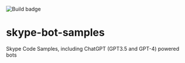 ![Build badge](https://github.com/microsoft/skype-bot-samples/actions/workflows/build.yml/badge.svg)

# skype-bot-samples
Skype Code Samples, including ChatGPT (GPT3.5 and GPT-4) powered bots
